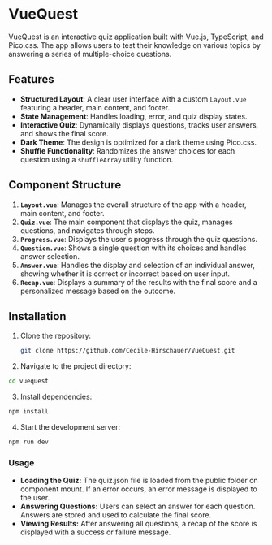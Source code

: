 # VueQuest

VueQuest is an interactive quiz application built with Vue.js, TypeScript, and Pico.css. The app allows users to test their knowledge on various topics by answering a series of multiple-choice questions.

## Features

- **Structured Layout**: A clear user interface with a custom `Layout.vue` featuring a header, main content, and footer.
- **State Management**: Handles loading, error, and quiz display states.
- **Interactive Quiz**: Dynamically displays questions, tracks user answers, and shows the final score.
- **Dark Theme**: The design is optimized for a dark theme using Pico.css.
- **Shuffle Functionality**: Randomizes the answer choices for each question using a `shuffleArray` utility function.

## Component Structure

1. **`Layout.vue`**: Manages the overall structure of the app with a header, main content, and footer.
2. **`Quiz.vue`**: The main component that displays the quiz, manages questions, and navigates through steps.
3. **`Progress.vue`**: Displays the user's progress through the quiz questions.
4. **`Question.vue`**: Shows a single question with its choices and handles answer selection.
5. **`Answer.vue`**: Handles the display and selection of an individual answer, showing whether it is correct or incorrect based on user input.
6. **`Recap.vue`**: Displays a summary of the results with the final score and a personalized message based on the outcome.

## Installation

1. Clone the repository:

   ```bash
   git clone https://github.com/Cecile-Hirschauer/VueQuest.git
   
2. Navigate to the project directory:

```bash
cd vuequest
```
3. Install dependencies:

```bash
npm install
```
4. Start the development server:

```bash
npm run dev
```

### Usage
- **Loading the Quiz:** The quiz.json file is loaded from the public folder on component mount. If an error occurs, an error message is displayed to the user.
- **Answering Questions:** Users can select an answer for each question. Answers are stored and used to calculate the final score.
- **Viewing Results:** After answering all questions, a recap of the score is displayed with a success or failure message.
